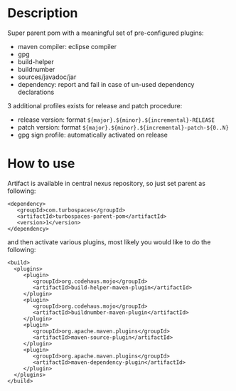# Description
Super parent pom with a meaningful set of pre-configured plugins:
 - maven compiler: eclipse compiler
 - gpg
 - build-helper
 - buildnumber
 - sources/javadoc/jar
 - dependency: report and fail in case of un-used dependency declarations
 
3 additional profiles exists for release and patch procedure:
 - release version: format ```${major}.${minor}.${incremental}-RELEASE```
 - patch version: format ```${major}.${minor}.${incremental}-patch-${0..N}```
 - gpg sign profile: automatically activated on release
 
 # How to use
 Artifact is available in central nexus repository, so just set parent as following:
 ```
 <dependency>
    <groupId>com.turbospaces</groupId>
    <artifactId>turbospaces-parent-pom</artifactId>
    <version>1</version>
</dependency>
 ```
 
 and then activate various plugins, most likely you would like to do the following:
 ```
<build>
   <plugins>
      <plugin>
         <groupId>org.codehaus.mojo</groupId>
         <artifactId>build-helper-maven-plugin</artifactId>
      </plugin>
      <plugin>
         <groupId>org.codehaus.mojo</groupId>
         <artifactId>buildnumber-maven-plugin</artifactId>
      </plugin>
      <plugin>
         <groupId>org.apache.maven.plugins</groupId>
         <artifactId>maven-source-plugin</artifactId>
      </plugin>
      <plugin>
         <groupId>org.apache.maven.plugins</groupId>
         <artifactId>maven-dependency-plugin</artifactId>
      </plugin>
   </plugins>
</build>
 ```
